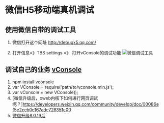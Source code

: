 # 微信H5移动端真机调试

## 使用微信自带的调试工具

1. 微信打开这个网址 http://debugx5.qq.com/

2. 打开信息=》TBS settings =》 打开vConsole的调试功能
![微信调试工具](~@imgs/4301609901507.jpg)


## 调试自己的业务 [vConsole](https://github.com/Tencent/vConsole/blob/dev/doc/tutorial_CN.md)

1. npm install vconsole
2. var VConsole = require('path/to/vconsole.min.js');
3. var vConsole = new VConsole();
4. [微信升级后，xweb内核下如何进行网页调试呢？]https://developers.weixin.qq.com/community/develop/doc/00086ef5e2ceb0e167ade728351c00
5. [微信升级8.0.19后](https://developers.weixin.qq.com/community/develop/doc/00044e740e8140f46b6d334025b800?highLine=xweb%E5%86%85%E6%A0%B8&jumpto=comment&commentid=0008caee9584e0427d6dc54515ac)